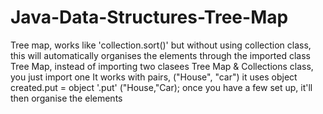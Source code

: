 # Java-Data-Structures-Tree-Map
Tree map, works like 'collection.sort()' but without using collection class, this will automatically organises the elements through the imported class Tree Map, instead of importing two clasees Tree Map & Collections class, you just import one
It works with pairs, ("House", "car") it uses object created.put = object '.put' ("House,"Car);
once you have a few set up, it'll then organise the elements
